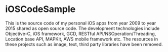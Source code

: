 # iOSCodeSample
This is the source code of my personal iOS apps from year 2009 to year 2015 shared as open source code. The development technologies include Objective-C, iOS framework, GCD, RESTful API/NSOperation/Threading, Location base API, MAPKit, AWS mobile framework etc. The resources in these projects such as image, text, third party libraries have been removed.

